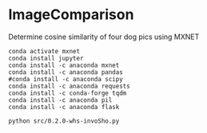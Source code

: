 # ImageComparison
Determine cosine similarity of four dog pics using MXNET

```conda create --name mxnet
conda activate mxnet
conda install jupyter
conda install -c anaconda mxnet
conda install -c anaconda pandas 
#conda install -c anaconda scipy
conda install -c anaconda requests 
conda install -c conda-forge tqdm
conda install -c anaconda pil
conda install -c anaconda flask 

python src/0.2.0-whs-invoSho.py
```
